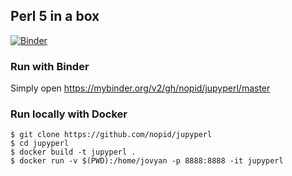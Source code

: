 ## Perl 5 in a box

[![Binder](https://mybinder.org/badge_logo.svg)](https://mybinder.org/v2/gh/nopid/jupyperl/master)

### Run with Binder

Simply open https://mybinder.org/v2/gh/nopid/jupyperl/master

### Run locally with Docker

```
$ git clone https://github.com/nopid/jupyperl
$ cd jupyperl
$ docker build -t jupyperl .
$ docker run -v $(PWD):/home/jovyan -p 8888:8888 -it jupyperl
```

